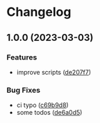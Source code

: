 # Changelog

## 1.0.0 (2023-03-03)


### Features

* improve scripts ([de207f7](https://www.github.com/aschiavon91/asdf-typos/commit/de207f7f8528d686e0fddc53edad79cf090de43c))


### Bug Fixes

* ci typo ([c69b9d8](https://www.github.com/aschiavon91/asdf-typos/commit/c69b9d8d24841e983575f7a09323c825df92c9ce))
* some todos ([de6a0d5](https://www.github.com/aschiavon91/asdf-typos/commit/de6a0d55a8c804226b0d712bf451483f6e8a3d63))
